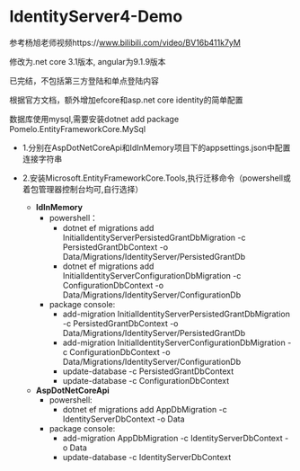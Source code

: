 # IdentityServer4-Demo

参考杨旭老师视频https://www.bilibili.com/video/BV16b411k7yM

修改为.net core 3.1版本, angular为9.1.9版本

已完结，不包括第三方登陆和单点登陆内容

根据官方文档，额外增加efcore和asp.net core identity的简单配置

数据库使用mysql,需要安装dotnet add package Pomelo.EntityFrameworkCore.MySql

* 1.分别在AspDotNetCoreApi和IdInMemory项目下的appsettings.json中配置连接字符串

* 2.安装Microsoft.EntityFrameworkCore.Tools,执行迁移命令（powershell或着包管理器控制台均可,自行选择）
  * **IdInMemory**
    - powershell：
      * dotnet ef migrations add InitialIdentityServerPersistedGrantDbMigration -c PersistedGrantDbContext -o Data/Migrations/IdentityServer/PersistedGrantDb
      * dotnet ef migrations add InitialIdentityServerConfigurationDbMigration -c ConfigurationDbContext -o Data/Migrations/IdentityServer/ConfigurationDb
    - package console:
      * add-migration InitialIdentityServerPersistedGrantDbMigration -c PersistedGrantDbContext -o Data/Migrations/IdentityServer/PersistedGrantDb 
      * add-migration InitialIdentityServerConfigurationDbMigration -c ConfigurationDbContext -o Data/Migrations/IdentityServer/ConfigurationDb
      * update-database -c PersistedGrantDbContext
      * update-database -c ConfigurationDbContext
  * **AspDotNetCoreApi**
    - powershell:
      * dotnet ef migrations add AppDbMigration -c IdentityServerDbContext -o Data
    - package console:
      * add-migration AppDbMigration -c IdentityServerDbContext -o Data
      * update-database -c IdentityServerDbContext
